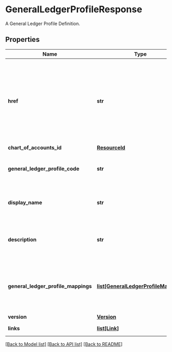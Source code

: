 # GeneralLedgerProfileResponse

A General Ledger Profile Definition.

## Properties
Name | Type | Description | Notes
------------ | ------------- | ------------- | -------------
**href** | **str** | The specific Uniform Resource Identifier (URI) for this resource at the requested effective and asAt datetime. | [optional] 
**chart_of_accounts_id** | [**ResourceId**](ResourceId.md) |  | 
**general_ledger_profile_code** | **str** | The unique code for the General Ledger Profile | 
**display_name** | **str** | The name of the General Ledger Profile | 
**description** | **str** | A description for the General Ledger Profile | [optional] 
**general_ledger_profile_mappings** | [**list[GeneralLedgerProfileMapping]**](GeneralLedgerProfileMapping.md) | Rules for mapping Account or property values to aggregation pattern definitions | 
**version** | [**Version**](Version.md) |  | [optional] 
**links** | [**list[Link]**](Link.md) | Collection of links. | [optional] 

[[Back to Model list]](../README.md#documentation-for-models) [[Back to API list]](../README.md#documentation-for-api-endpoints) [[Back to README]](../README.md)


